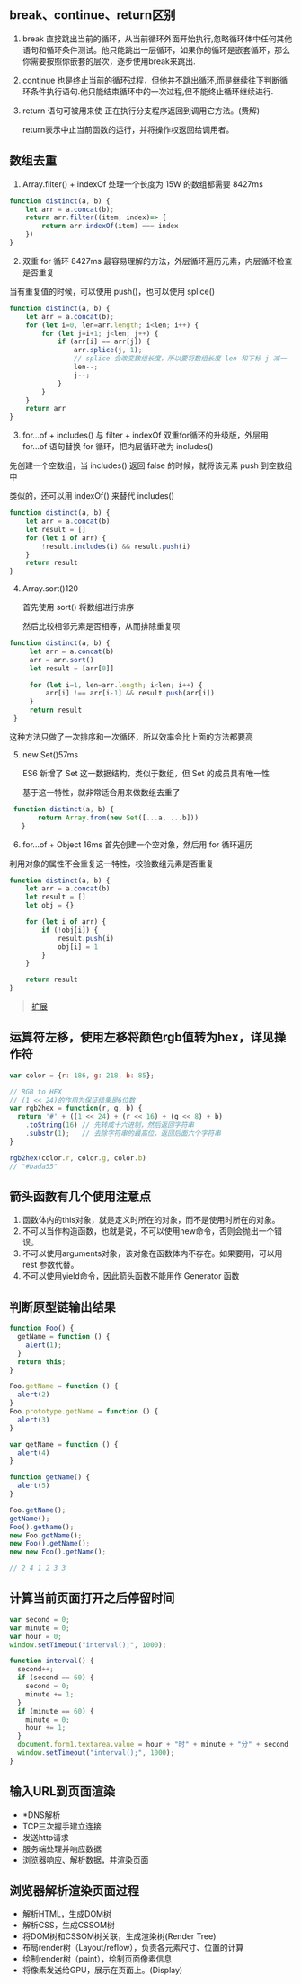 ## break、continue、return区别

1. break     直接跳出当前的循环，从当前循环外面开始执行,忽略循环体中任何其他语句和循环条件测试。他只能跳出一层循环，如果你的循环是嵌套循环，那么你需要按照你嵌套的层次，逐步使用break来跳出.

2. continue     也是终止当前的循环过程，但他并不跳出循环,而是继续往下判断循环条件执行语句.他只能结束循环中的一次过程,但不能终止循环继续进行.    

3. return 语句可被用来使 正在执行分支程序返回到调用它方法。(费解)

   return表示中止当前函数的运行，并将操作权返回给调用者。
   
## 数组去重

1. Array.filter() + indexOf 处理一个长度为 15W 的数组都需要 8427ms
```js
function distinct(a, b) {
    let arr = a.concat(b);
    return arr.filter((item, index)=> {
        return arr.indexOf(item) === index
    })
}
```

2. 双重 for 循环 8427ms
最容易理解的方法，外层循环遍历元素，内层循环检查是否重复

当有重复值的时候，可以使用 push()，也可以使用 splice()

```js
function distinct(a, b) {
    let arr = a.concat(b);
    for (let i=0, len=arr.length; i<len; i++) {
        for (let j=i+1; j<len; j++) {
            if (arr[i] == arr[j]) {
                arr.splice(j, 1);
                // splice 会改变数组长度，所以要将数组长度 len 和下标 j 减一
                len--;
                j--;
            }
        }
    }
    return arr
}
```

3.  for...of + includes() 与 filter + indexOf 
双重for循环的升级版，外层用 for...of 语句替换 for 循环，把内层循环改为 includes()

先创建一个空数组，当 includes() 返回 false 的时候，就将该元素 push 到空数组中 

类似的，还可以用 indexOf() 来替代 includes()
```js
function distinct(a, b) {
    let arr = a.concat(b)
    let result = []
    for (let i of arr) {
        !result.includes(i) && result.push(i)
    }
    return result
}
```

4. Array.sort()120
   
   首先使用 sort() 将数组进行排序
   
   然后比较相邻元素是否相等，从而排除重复项
   
  ```js
function distinct(a, b) {
       let arr = a.concat(b)
       arr = arr.sort()
       let result = [arr[0]]
   
       for (let i=1, len=arr.length; i<len; i++) {
           arr[i] !== arr[i-1] && result.push(arr[i])
       }
       return result
   }
```
   这种方法只做了一次排序和一次循环，所以效率会比上面的方法都要高
   
5. new Set()57ms
   
   ES6 新增了 Set 这一数据结构，类似于数组，但 Set 的成员具有唯一性
   
   基于这一特性，就非常适合用来做数组去重了

```js
 function distinct(a, b) {
       return Array.from(new Set([...a, ...b]))
   }
```
  
6. for...of + Object 16ms
首先创建一个空对象，然后用 for 循环遍历

利用对象的属性不会重复这一特性，校验数组元素是否重复

```js
function distinct(a, b) {
    let arr = a.concat(b)
    let result = []
    let obj = {}

    for (let i of arr) {
        if (!obj[i]) {
            result.push(i)
            obj[i] = 1
        }
    }

    return result
}
```

> [扩展](https://github.com/lessfish/underscore-analysis/issues/9)


## 运算符左移，使用左移将颜色rgb值转为hex，详见操作符
```js
var color = {r: 186, g: 218, b: 85};

// RGB to HEX
// (1 << 24)的作用为保证结果是6位数
var rgb2hex = function(r, g, b) {
  return '#' + ((1 << 24) + (r << 16) + (g << 8) + b)
    .toString(16) // 先转成十六进制，然后返回字符串
    .substr(1);   // 去除字符串的最高位，返回后面六个字符串
}

rgb2hex(color.r, color.g, color.b)
// "#bada55"
```

## 箭头函数有几个使用注意点

1. 函数体内的this对象，就是定义时所在的对象，而不是使用时所在的对象。
2. 不可以当作构造函数，也就是说，不可以使用new命令，否则会抛出一个错误。
3. 不可以使用arguments对象，该对象在函数体内不存在。如果要用，可以用 rest 参数代替。
4. 不可以使用yield命令，因此箭头函数不能用作 Generator 函数

## 判断原型链输出结果

```js
function Foo() {
  getName = function () {
    alert(1);
  }
  return this;
}

Foo.getName = function () {
  alert(2)
}
Foo.prototype.getName = function () {
  alert(3)
}

var getName = function () {
  alert(4)
}

function getName() {
  alert(5)
}

Foo.getName();
getName();
Foo().getName(); 
new Foo.getName();
new Foo().getName();
new new Foo().getName();

// 2 4 1 2 3 3
```

## 计算当前页面打开之后停留时间

```js
var second = 0;
var minute = 0;
var hour = 0;
window.setTimeout("interval();", 1000);

function interval() {
  second++;
  if (second == 60) {
    second = 0;
    minute += 1;
  }
  if (minute == 60) {
    minute = 0;
    hour += 1;
  }
  document.form1.textarea.value = hour + "时" + minute + "分" + second + "秒";
  window.setTimeout("interval();", 1000);
}
```

## 输入URL到页面渲染

* *DNS解析
* TCP三次握手建立连接
* 发送http请求
* 服务端处理并响应数据
* 浏览器响应、解析数据，并渲染页面

## 浏览器解析渲染页面过程
* 解析HTML，生成DOM树
* 解析CSS，生成CSSOM树
* 将DOM树和CSSOM树关联，生成渲染树(Render Tree)
* 布局render树（Layout/reflow），负责各元素尺寸、位置的计算
* 绘制render树（paint），绘制页面像素信息
* 将像素发送给GPU，展示在页面上。(Display)